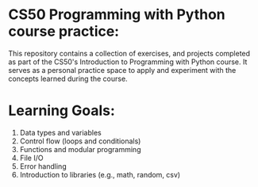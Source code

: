 # CS50 Programming with Python course practice:

This repository contains a collection of exercises, and projects completed as part of the CS50's Introduction to Programming with Python course. It serves as a personal practice space to apply and experiment with the concepts learned during the course.

# Learning Goals:

1. Data types and variables
2. Control flow (loops and conditionals)
3. Functions and modular programming
4. File I/O
5. Error handling
6. Introduction to libraries (e.g., math, random, csv)
